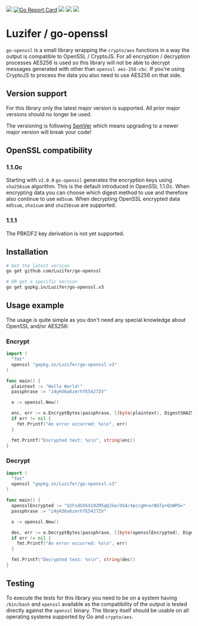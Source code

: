 [![](https://badges.fyi/static/godoc/reference/5272B4)](https://godoc.org/github.com/Luzifer/go-openssl)
[![Go Report Card](https://goreportcard.com/badge/github.com/Luzifer/go-openssl)](https://goreportcard.com/report/github.com/Luzifer/go-openssl)
![](https://badges.fyi/github/license/Luzifer/go-openssl)
![](https://badges.fyi/github/latest-tag/Luzifer/go-openssl)
[![](https://travis-ci.org/Luzifer/go-openssl.svg?branch=master)](https://travis-ci.org/Luzifer/go-openssl)

# Luzifer / go-openssl

`go-openssl` is a small library wrapping the `crypto/aes` functions in a way the output is compatible to OpenSSL / CryptoJS. For all encryption / decryption processes AES256 is used so this library will not be able to decrypt messages generated with other than `openssl aes-256-cbc`. If you're using CryptoJS to process the data you also need to use AES256 on that side.

## Version support

For this library only the latest major version is supported. All prior major versions should no longer be used.

The versioning is following [SemVer](https://semver.org/) which means upgrading to a newer major version will break your code!

## OpenSSL compatibility

### 1.1.0c

Starting with `v2.0.0` `go-openssl` generates the encryption keys using `sha256sum` algorithm. This is the default introduced in OpenSSL 1.1.0c. When encrypting data you can choose which digest method to use and therefore also continue to use `md5sum`. When decrypting OpenSSL encrypted data `md5sum`, `sha1sum` and `sha256sum` are supported.

### 1.1.1

The PBKDF2 key derivation is not yet supported.

## Installation

```bash
# Get the latest version
go get github.com/Luzifer/go-openssl

# OR get a specific version
go get gopkg.in/Luzifer/go-openssl.v3
```

## Usage example

The usage is quite simple as you don't need any special knowledge about OpenSSL and/or AES256:

### Encrypt

```go
import (
  "fmt"
  openssl "gopkg.in/Luzifer/go-openssl.v3"
)

func main() {
  plaintext := "Hello World!"
  passphrase := "z4yH36a6zerhfE5427ZV"

  o := openssl.New()

  enc, err := o.EncryptBytes(passphrase, []byte(plaintext), DigestSHA256Sum)
  if err != nil {
    fmt.Printf("An error occurred: %s\n", err)
  }

  fmt.Printf("Encrypted text: %s\n", string(enc))
}
```

### Decrypt

```go
import (
  "fmt"
  openssl "gopkg.in/Luzifer/go-openssl.v3"
)

func main() {
  opensslEncrypted := "U2FsdGVkX19ZM5qQJGe/d5A/4pccgH+arBGTp+QnWPU="
  passphrase := "z4yH36a6zerhfE5427ZV"

  o := openssl.New()

  dec, err := o.DecryptBytes(passphrase, []byte(opensslEncrypted), DigestMD5Sum)
  if err != nil {
    fmt.Printf("An error occurred: %s\n", err)
  }

  fmt.Printf("Decrypted text: %s\n", string(dec))
}
```

## Testing

To execute the tests for this library you need to be on a system having `/bin/bash` and `openssl` available as the compatibility of the output is tested directly against the `openssl` binary. The library itself should be usable on all operating systems supported by Go and `crypto/aes`.
